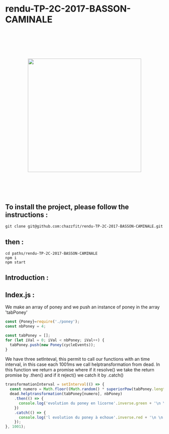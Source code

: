 # rendu-TP-2C-2017-BASSON-CAMINALE
<h1 align="center">
	<br>
	<br>
	<img width="360" src="http://assets1.ignimgs.com/2016/02/07/deadpooljpg-0d7bb9_1280w.jpg alt="chalk">
	<br>
	<br>
	<br>
</h1>

To install the project, please follow the instructions :
--------------------------------------------------------

```
git clone git@github.com:chazzfit/rendu-TP-2C-2017-BASSON-CAMINALE.git
```

then :
-------

```
cd paths/rendu-TP-2C-2017-BASSON-CAMINALE
npm i
npm start
```
Introduction :
---------------


Index.js :
--------------------------------------------------------
We make an array of poney and we push an instance of poney in the array 'tabPoney'
```js
const {Poney}=require('./poney');
const nbPoney = 4;

const tabPoney = [];
for (let iVal = 0; iVal < nbPoney; iVal++) {
  tabPoney.push(new Poney(cycleEvents));
}
```

We have three setInteval, this permit to call our functions with an time interval,
in this case each  1001ms we call helptransformation from dead. In this function 
we return a promise where if it resolve() we take the return promise by .then()
and  if it reject() we catch it by .catch()
```js
transformationInterval = setInterval(() => {
  const numero = Math.floor((Math.random() * superiorPow(tabPoney.length)) % tabPoney.length);
  dead.helptransformation(tabPoney[numero], nbPoney)
    .then(() => {
      console.log('evolution du poney en licorne'.inverse.green + '\n \n');
    })
    .catch(() => {
      console.log('l evolution du poney à echoue'.inverse.red + '\n \n');
    });
}, 1001);
```